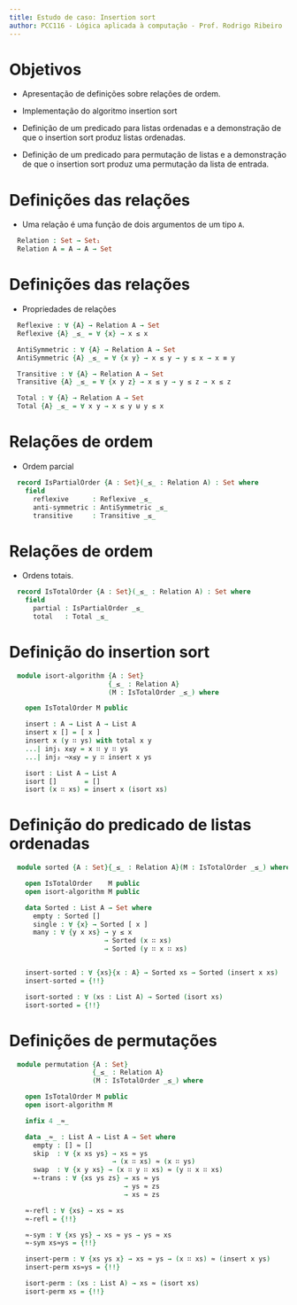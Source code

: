 ```yaml
---
title: Estudo de caso: Insertion sort
author: PCC116 - Lógica aplicada à computação - Prof. Rodrigo Ribeiro
---
```


<!--
```agda
  module aula16 where

  open import Data.Biconditional.Biconditional
  open import Data.Biconditional.BiconditionalTheorems
  open import Data.Bool.Bool
  open import Data.Empty.Empty
  open import Data.Function.Function
  open import Data.List.List
  open import Data.List.Relation.Any
  open import Data.Sum.Sum
  open import Data.Unit.Unit

  open import Relation.Equality.Propositional
```
-->

# Objetivos

- Apresentação de definições sobre relações de
ordem.

- Implementação do algoritmo insertion sort

- Definição de um predicado para listas ordenadas
e a demonstração de que o insertion sort produz listas
ordenadas.

- Definição de um predicado para permutação de listas
e a demonstração de que o insertion sort produz uma
permutação da lista de entrada.

# Definições das relações

- Uma relação é uma função de dois argumentos de um tipo `A`.

```agda
  Relation : Set → Set₁
  Relation A = A → A → Set
```

# Definições das relações

- Propriedades de relações

```agda
  Reflexive : ∀ {A} → Relation A → Set
  Reflexive {A} _≤_ = ∀ {x} → x ≤ x

  AntiSymmetric : ∀ {A} → Relation A → Set
  AntiSymmetric {A} _≤_ = ∀ {x y} → x ≤ y → y ≤ x → x ≡ y

  Transitive : ∀ {A} → Relation A → Set
  Transitive {A} _≤_ = ∀ {x y z} → x ≤ y → y ≤ z → x ≤ z

  Total : ∀ {A} → Relation A → Set
  Total {A} _≤_ = ∀ x y → x ≤ y ⊎ y ≤ x
```

# Relações de ordem

- Ordem parcial

```agda
  record IsPartialOrder {A : Set}(_≤_ : Relation A) : Set where
    field
      reflexive      : Reflexive _≤_
      anti-symmetric : AntiSymmetric _≤_
      transitive     : Transitive _≤_
```

# Relações de ordem

- Ordens totais.

```agda
  record IsTotalOrder {A : Set}(_≤_ : Relation A) : Set where
    field
      partial : IsPartialOrder _≤_
      total   : Total _≤_
```

# Definição do insertion sort

```agda
  module isort-algorithm {A : Set}
                         {_≤_ : Relation A}
                         (M : IsTotalOrder _≤_) where

    open IsTotalOrder M public

    insert : A → List A → List A
    insert x [] = [ x ]
    insert x (y ∷ ys) with total x y
    ...| inj₁ x≤y = x ∷ y ∷ ys
    ...| inj₂ ¬x≤y = y ∷ insert x ys

    isort : List A → List A
    isort []       = []
    isort (x ∷ xs) = insert x (isort xs)
```

# Definição do predicado de listas ordenadas

```agda
  module sorted {A : Set}{_≤_ : Relation A}(M : IsTotalOrder _≤_) where

    open IsTotalOrder    M public
    open isort-algorithm M public

    data Sorted : List A → Set where
      empty : Sorted []
      single : ∀ {x} → Sorted [ x ]
      many : ∀ {y x xs} → y ≤ x
                        → Sorted (x ∷ xs)
                        → Sorted (y ∷ x ∷ xs)


    insert-sorted : ∀ {xs}{x : A} → Sorted xs → Sorted (insert x xs)
    insert-sorted = {!!}

    isort-sorted : ∀ (xs : List A) → Sorted (isort xs)
    isort-sorted = {!!}
```

# Definições de permutações

```agda
  module permutation {A : Set}
                     {_≤_ : Relation A}
                     (M : IsTotalOrder _≤_) where

    open IsTotalOrder M public
    open isort-algorithm M

    infix 4 _≈_

    data _≈_ : List A → List A → Set where
      empty : [] ≈ []
      skip  : ∀ {x xs ys} → xs ≈ ys
                          → (x ∷ xs) ≈ (x ∷ ys)
      swap  : ∀ {x y xs} → (x ∷ y ∷ xs) ≈ (y ∷ x ∷ xs)
      ≈-trans : ∀ {xs ys zs} → xs ≈ ys
                             → ys ≈ zs
                             → xs ≈ zs

    ≈-refl : ∀ {xs} → xs ≈ xs
    ≈-refl = {!!}

    ≈-sym : ∀ {xs ys} → xs ≈ ys → ys ≈ xs
    ≈-sym xs≈ys = {!!}

    insert-perm : ∀ {xs ys x} → xs ≈ ys → (x ∷ xs) ≈ (insert x ys)
    insert-perm xs≈ys = {!!}

    isort-perm : (xs : List A) → xs ≈ (isort xs)
    isort-perm xs = {!!}
```

